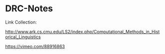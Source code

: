 # DRC-Notes

Link Collection:

http://www.ark.cs.cmu.edu/LS2/index.php/Computational_Methods_in_Historical_Linguistics

https://vimeo.com/88916863